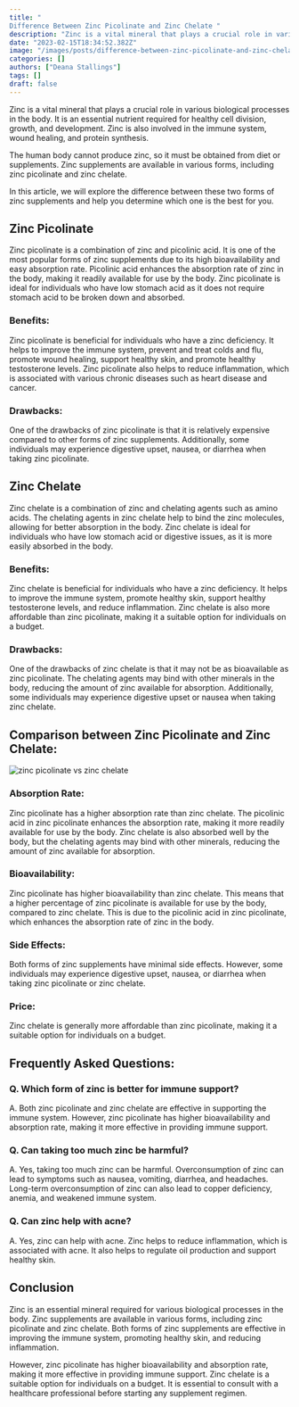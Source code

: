 ```yaml
---
title: "
Difference Between Zinc Picolinate and Zinc Chelate "
description: "Zinc is a vital mineral that plays a crucial role in various biological processes in the body. It is an essential nutrient required for healthy cell d"
date: "2023-02-15T18:34:52.382Z"
image: "/images/posts/difference-between-zinc-picolinate-and-zinc-chelate-780x449.jpg"
categories: []
authors: ["Deana Stallings"]
tags: []
draft: false
---
```


Zinc is a vital mineral that plays a crucial role in various biological processes in the body. It is an essential nutrient required for healthy cell division, growth, and development. Zinc is also involved in the immune system, wound healing, and protein synthesis.

The human body cannot produce zinc, so it must be obtained from diet or supplements. Zinc supplements are available in various forms, including zinc picolinate and zinc chelate.

In this article, we will explore the difference between these two forms of zinc supplements and help you determine which one is the best for you.

## Zinc Picolinate

Zinc picolinate is a combination of zinc and picolinic acid. It is one of the most popular forms of zinc supplements due to its high bioavailability and easy absorption rate. Picolinic acid enhances the absorption rate of zinc in the body, making it readily available for use by the body. Zinc picolinate is ideal for individuals who have low stomach acid as it does not require stomach acid to be broken down and absorbed.

### Benefits:

Zinc picolinate is beneficial for individuals who have a zinc deficiency. It helps to improve the immune system, prevent and treat colds and flu, promote wound healing, support healthy skin, and promote healthy testosterone levels. Zinc picolinate also helps to reduce inflammation, which is associated with various chronic diseases such as heart disease and cancer.

### Drawbacks:

One of the drawbacks of zinc picolinate is that it is relatively expensive compared to other forms of zinc supplements. Additionally, some individuals may experience digestive upset, nausea, or diarrhea when taking zinc picolinate.

## Zinc Chelate

Zinc chelate is a combination of zinc and chelating agents such as amino acids. The chelating agents in zinc chelate help to bind the zinc molecules, allowing for better absorption in the body. Zinc chelate is ideal for individuals who have low stomach acid or digestive issues, as it is more easily absorbed in the body.

### Benefits:

Zinc chelate is beneficial for individuals who have a zinc deficiency. It helps to improve the immune system, promote healthy skin, support healthy testosterone levels, and reduce inflammation. Zinc chelate is also more affordable than zinc picolinate, making it a suitable option for individuals on a budget.

### Drawbacks:

One of the drawbacks of zinc chelate is that it may not be as bioavailable as zinc picolinate. The chelating agents may bind with other minerals in the body, reducing the amount of zinc available for absorption. Additionally, some individuals may experience digestive upset or nausea when taking zinc chelate.

## Comparison between Zinc Picolinate and Zinc Chelate:

![zinc picolinate vs zinc chelate](https://www.pdhre.org/wp-content/uploads/2023/02/zinc-picolinate-vs-zinc-chelate.jpg)

### Absorption Rate:

Zinc picolinate has a higher absorption rate than zinc chelate. The picolinic acid in zinc picolinate enhances the absorption rate, making it more readily available for use by the body. Zinc chelate is also absorbed well by the body, but the chelating agents may bind with other minerals, reducing the amount of zinc available for absorption.

### Bioavailability:

Zinc picolinate has higher bioavailability than zinc chelate. This means that a higher percentage of zinc picolinate is available for use by the body, compared to zinc chelate. This is due to the picolinic acid in zinc picolinate, which enhances the absorption rate of zinc in the body.

### Side Effects:

Both forms of zinc supplements have minimal side effects. However, some individuals may experience digestive upset, nausea, or diarrhea when taking zinc picolinate or zinc chelate.

### Price:

Zinc chelate is generally more affordable than zinc picolinate, making it a suitable option for individuals on a budget.

## Frequently Asked Questions:

### Q. Which form of zinc is better for immune support?

A. Both zinc picolinate and zinc chelate are effective in supporting the immune system. However, zinc picolinate has higher bioavailability and absorption rate, making it more effective in providing immune support.

### Q. Can taking too much zinc be harmful?

A. Yes, taking too much zinc can be harmful. Overconsumption of zinc can lead to symptoms such as nausea, vomiting, diarrhea, and headaches. Long-term overconsumption of zinc can also lead to copper deficiency, anemia, and weakened immune system.

### Q. Can zinc help with acne?

A. Yes, zinc can help with acne. Zinc helps to reduce inflammation, which is associated with acne. It also helps to regulate oil production and support healthy skin.

## Conclusion

Zinc is an essential mineral required for various biological processes in the body. Zinc supplements are available in various forms, including zinc picolinate and zinc chelate. Both forms of zinc supplements are effective in improving the immune system, promoting healthy skin, and reducing inflammation. 

However, zinc picolinate has higher bioavailability and absorption rate, making it more effective in providing immune support. Zinc chelate is a suitable option for individuals on a budget. It is essential to consult with a healthcare professional before starting any supplement regimen.